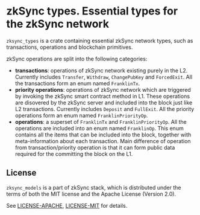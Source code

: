 # zkSync types. Essential types for the zkSync network

`zksync_types` is a crate containing essential zkSync network types, such as transactions, operations and
blockchain primitives.

zkSync operations are split into the following categories:

- **transactions**: operations of zkSync network existing purely in the L2.
  Currently includes `Transfer`, `Withdraw`, `ChangePubKey` and `ForcedExit`.
  All the transactions form an enum named `FranklinTx`.
- **priority operations**: operations of zkSync network which are triggered by
  invoking the zkSync smart contract method in L1. These operations are disovered by
  the zkSync server and included into the block just like L2 transactions.
  Currently includes `Deposit` and `FullExit`.
  All the priority operations form an enum named `FranklinPriorityOp`.
- **operations**: a superset of `FranklinTx` and `FranklinPriorityOp`.
  All the operations are included into an enum named `FranklinOp`. This enum contains
  all the items that can be included into the block, together with meta-information
  about each transaction.
  Main difference of operation from transaction/priority operation is that it can form
  public data required for the committing the block on the L1.

## License

`zksync_models` is a part of zkSync stack, which is distributed under the terms of both the MIT license
and the Apache License (Version 2.0).

See [LICENSE-APACHE](../../LICENSE-APACHE), [LICENSE-MIT](../../LICENSE-MIT) for details.
